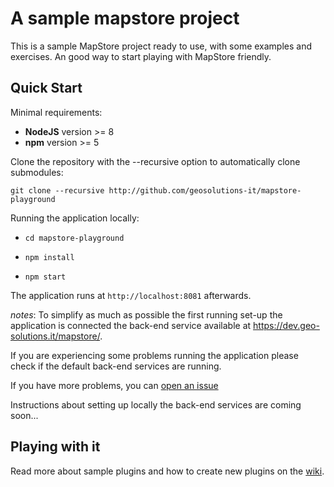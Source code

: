 A sample mapstore project
=========================

This is a sample MapStore project ready to use, with some examples and exercises. An good way to start playing with MapStore friendly. 


Quick Start
------------

Minimal requirements: 
- **NodeJS** version >= 8 
- **npm**  version >= 5

Clone the repository with the --recursive option to automatically clone submodules:

`git clone --recursive http://github.com/geosolutions-it/mapstore-playground`

Running the application locally:

- `cd mapstore-playground`

- `npm install`

- `npm start`

The application runs at `http://localhost:8081` afterwards.

*notes*: 
To simplify as much as possible the first running set-up the application is connected the back-end service available at https://dev.geo-solutions.it/mapstore/. 

If you are experiencing some problems running the application please check if the default back-end services are running. 

If you have more problems, you can [open an issue](https://github.com/geosolutions-it/mapstore-playground/issues/new)

Instructions about setting up locally the back-end services are coming soon...

Playing with it
---------------

Read more about sample plugins and how to create new plugins on the [wiki](http://github.com/geosolutions-it/mapstore-playground/wiki).
